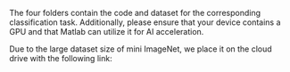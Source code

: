 The four folders contain the code and dataset for the corresponding classification task. Additionally, please ensure that your device contains a GPU and that Matlab can utilize it for AI acceleration.

Due to the large dataset size of mini ImageNet, we place it on the cloud drive with the following link: 
